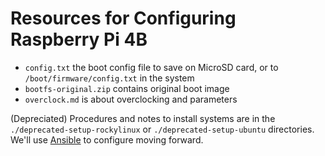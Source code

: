# Resources for Configuring Raspberry Pi 4B
 - `config.txt` the boot config file to save on MicroSD card, or to `/boot/firmware/config.txt` in the system
 - `bootfs-original.zip` contains original boot image
 - `overclock.md` is about overclocking and parameters

(Depreciated) Procedures and notes to install systems are in the `./deprecated-setup-rockylinux` or `./deprecated-setup-ubuntu` directories. We'll use [Ansible](https://www.ansible.com) to configure moving forward.